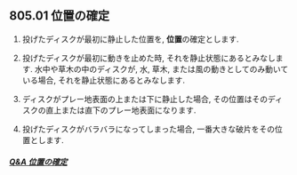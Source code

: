 ## 805.01 位置の確定

1. 投げたディスクが最初に静止した位置を, **位置**の確定とします.

1. 投げたディスクが最初に動きを止めた時,
それを静止状態にあるとみなします.
水中や草木の中のディスクが,
水, 草木, または風の動きとしてのみ動いている場合,
それを静止状態にあるとみなします.

1. ディスクがプレー地表面の上または下に静止した場合,
その位置はそのディスクの直上または直下のプレー地表面になります.

1. 投げたディスクがバラバラになってしまった場合,
一番大きな破片をその位置とします.

##### [Q&A 位置の確定](qa-pos)
